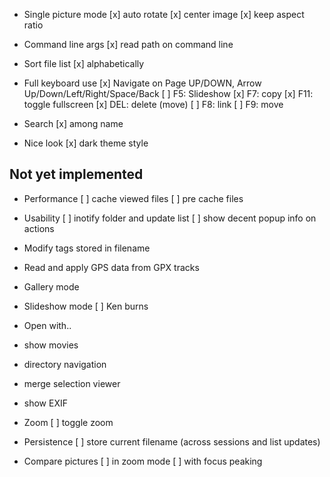 
* Single picture mode
    [x] auto rotate
    [x] center image
    [x] keep aspect ratio

* Command line args
    [x] read path on command line

* Sort file list
    [x] alphabetically

* Full keyboard use
    [x] Navigate on Page UP/DOWN, Arrow Up/Down/Left/Right/Space/Back
    [ ] F5: Slideshow
    [x] F7: copy
    [x] F11: toggle fullscreen
    [x] DEL: delete (move)
    [ ] F8: link
    [ ] F9: move

* Search
    [x] among name

* Nice look
    [x] dark theme style


Not yet implemented
-------------------
* Performance
    [ ] cache viewed files
    [ ] pre cache files
* Usability
    [ ] inotify folder and update list
    [ ] show decent popup info on actions

* Modify tags stored in filename

* Read and apply GPS data from GPX tracks

* Gallery mode

* Slideshow mode
    [ ] Ken burns

* Open with..

* show movies

* directory navigation

* merge selection viewer

* show EXIF

* Zoom
    [ ] toggle zoom

* Persistence
    [ ] store current filename (across sessions and list updates)

* Compare pictures
    [ ] in zoom mode
    [ ] with focus peaking
